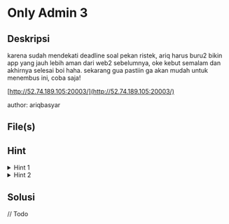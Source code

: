 # Only Admin 3

## Deskripsi

karena sudah mendekati deadline soal pekan ristek, ariq harus buru2 bikin app yang jauh lebih aman dari web2 sebelumnya, oke kebut semalam dan akhirnya selesai boi haha. sekarang gua pastiin ga akan mudah untuk menembus ini, coba saja!

[http://52.74.189.105:20003/](http://52.74.189.105:20003/)

author: ariqbasyar

## File(s)

## Hint

<details> 
    <summary>Hint 1</summary>
    <p>find the secret key, https://jwt.io</p>
</details>

<details> 
    <summary>Hint 2</summary>
    <p>When Ariq was coding too fast, he forgot that DEBUG is True</p>
</details>

## Solusi

// Todo

